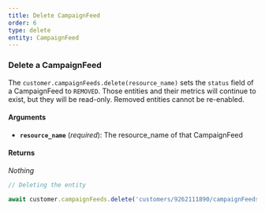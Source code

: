 ```yaml
---
title: Delete CampaignFeed
order: 6
type: delete
entity: CampaignFeed
---
```


### Delete a CampaignFeed

The `customer.campaignFeeds.delete(resource_name)` sets the `status` field of a CampaignFeed to `REMOVED`. Those entities and their metrics will continue to exist, but they will be read-only. Removed entities cannot be re-enabled.

#### Arguments

- **`resource_name`** (_required_): The resource_name of that CampaignFeed

#### Returns

_Nothing_

```javascript
// Deleting the entity

await customer.campaignFeeds.delete('customers/9262111890/campaignFeeds/1483704368~82896692')
```
